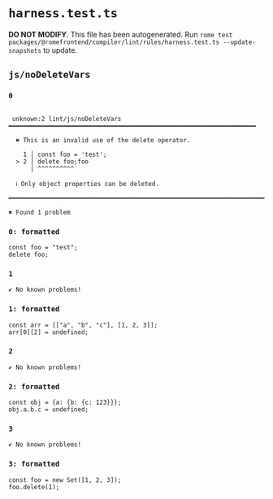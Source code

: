 # `harness.test.ts`

**DO NOT MODIFY**. This file has been autogenerated. Run `rome test packages/@romefrontend/compiler/lint/rules/harness.test.ts --update-snapshots` to update.

## `js/noDeleteVars`

### `0`

```

 unknown:2 lint/js/noDeleteVars ━━━━━━━━━━━━━━━━━━━━━━━━━━━━━━━━━━━━━━━━━━━━━━━━━━━━━━━━━━━━━━━━━━━━

  ✖ This is an invalid use of the delete operator.

    1 │ const foo = 'test';
  > 2 │ delete foo;foo
      │ ^^^^^^^^^^

  ℹ Only object properties can be deleted.

━━━━━━━━━━━━━━━━━━━━━━━━━━━━━━━━━━━━━━━━━━━━━━━━━━━━━━━━━━━━━━━━━━━━━━━━━━━━━━━━━━━━━━━━━━━━━━━━━━━━

✖ Found 1 problem

```

### `0: formatted`

```
const foo = "test";
delete foo;

```

### `1`

```
✔ No known problems!

```

### `1: formatted`

```
const arr = [["a", "b", "c"], [1, 2, 3]];
arr[0][2] = undefined;

```

### `2`

```
✔ No known problems!

```

### `2: formatted`

```
const obj = {a: {b: {c: 123}}};
obj.a.b.c = undefined;

```

### `3`

```
✔ No known problems!

```

### `3: formatted`

```
const foo = new Set([1, 2, 3]);
foo.delete(1);

```

